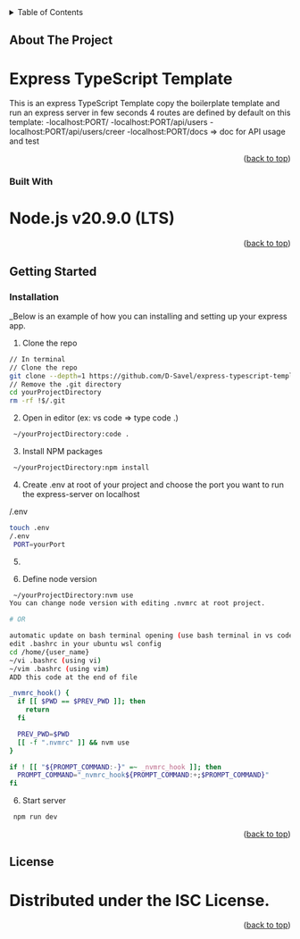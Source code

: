 <!-- TABLE OF CONTENTS -->
<details>
  <summary>Table of Contents</summary>
  <ol>
    <li>
      <a href="#about-the-project">About The Project</a>
      <ul>
        <li><a href="#built-with">Built With</a></li>
      </ul>
    </li>
    <li>
      <a href="#getting-started">Getting Started</a>
      <ul>
        <li><a href="#prerequisites">Prerequisites</a></li>
        <li><a href="#installation">Installation</a></li>
      </ul>
    </li>
    <li><a href="#usage">Usage</a></li>
    <li><a href="#roadmap">Roadmap</a></li>
    <li><a href="#contributing">Contributing</a></li>
    <li><a href="#license">License</a></li>
    <li><a href="#contact">Contact</a></li>
    <li><a href="#acknowledgments">Acknowledgments</a></li>
  </ol>
</details>



<!-- ABOUT THE PROJECT -->
## About The Project

# Express TypeScript Template

This is an express TypeScript Template
copy the boilerplate template and run an express server in few seconds
4 routes are defined by default on this template:
 -localhost:PORT/
 -localhost:PORT/api/users
 -localhost:PORT/api/users/creer
 -localhost:PORT/docs => doc for API usage and test


<p align="right">(<a href="#readme-top">back to top</a>)</p>


### Built With

# Node.js v20.9.0 (LTS)

<p align="right">(<a href="#readme-top">back to top</a>)</p>


<!-- GETTING STARTED -->
## Getting Started

### Installation

_Below is an example of how you can installing and setting up your express app.

1. Clone the repo

```sh
// In terminal
// Clone the repo
git clone --depth=1 https://github.com/D-Savel/express-typescript-template.git yourProjectDirectory
// Remove the .git directory
cd yourProjectDirectory
rm -rf !$/.git
```
2. Open in editor (ex: vs code => type code .)

```sh
 ~/yourProjectDirectory:code .
```

3. Install NPM packages

```sh
 ~/yourProjectDirectory:npm install
 ```
4. Create .env at root of your project and choose the port you want to run the express-server on localhost

/.env
```sh
touch .env
/.env
 PORT=yourPort
```

5.

4. Define node version

```sh
 ~/yourProjectDirectory:nvm use
You can change node version with editing .nvmrc at root project.

# OR

automatic update on bash terminal opening (use bash terminal in vs code with WSL in windows)
edit .bashrc in your ubuntu wsl config
cd /home/{user_name}
~/vi .bashrc (using vi)
~/vim .bashrc (using vim)
ADD this code at the end of file

_nvmrc_hook() {
  if [[ $PWD == $PREV_PWD ]]; then
    return
  fi

  PREV_PWD=$PWD
  [[ -f ".nvmrc" ]] && nvm use
}

if ! [[ "${PROMPT_COMMAND:-}" =~ _nvmrc_hook ]]; then
  PROMPT_COMMAND="_nvmrc_hook${PROMPT_COMMAND:+;$PROMPT_COMMAND}"
fi
 ```

6. Start server
```sh
 npm run dev
```

<p align="right">(<a href="#readme-top">back to top</a>)</p>

## License

# Distributed under the ISC License.

<p align="right">(<a href="#readme-top">back to top</a>)</p>
